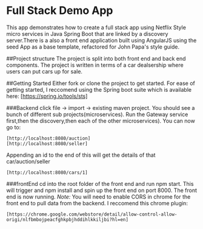 # Full Stack Demo App
This app demonstrates how to create a full stack app using Netflix Style micro services in Java Spring Boot that are linked by a discovery server.There is a also a front end application built using AngularJS using the seed App as a base template, refactored for John Papa's style guide.

##Project structure
The project is split into both front end and back end components.
The project is written in terms of a car dealsership where users can put cars up for sale.

##Getting Started
Either fork or clone the project to get started.
For ease of getting started, I reccomend using the Spring boot suite which is available here:
[https://spring.io/tools/sts]

###Backend
click  file -> import -> existing maven project. You should see a bunch of different sub projects(microservices).
Run the Gateway service first,then the discovery,then each of the other microservices).
You can now go to:
```[http://localhost:8080/cars] 
[http://localhost:8080/auction]
[http://localhost:8080/seller]
```
Appending an id to the end of this will get the details of that car/auction/seller
```
[http://localhost:8080/cars/1]
```


###frontEnd
cd into the root folder of the front end and run npm start. This will trigger and npm install and spin up the front end on port 8000.
The front end is now running.
_Note:_ You will need to enable CORS in chrome for the front end to pull data from the backend. I reccomend this chrome plugin:
```
[https://chrome.google.com/webstore/detail/allow-control-allow-origi/nlfbmbojpeacfghkpbjhddihlkkiljbi?hl=en]
````





